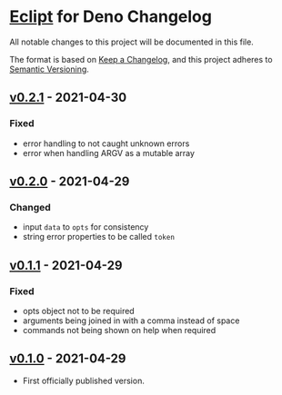 # [Eclipt](https://gitlab.com/GCSBOSS/deno-eclipt) for Deno Changelog

All notable changes to this project will be documented in this file.

The format is based on [Keep a Changelog](https://keepachangelog.com/en/1.0.0/),
and this project adheres to [Semantic Versioning](https://semver.org/spec/v2.0.0.html).

## [v0.2.1] - 2021-04-30

### Fixed
- error handling to not caught unknown errors
- error when handling ARGV as a mutable array

## [v0.2.0] - 2021-04-29

### Changed
- input `data` to `opts` for consistency
- string error properties to be called `token`

## [v0.1.1] - 2021-04-29

### Fixed
- opts object not to be required
- arguments being joined in with a comma instead of space
- commands not being shown on help when required

## [v0.1.0] - 2021-04-29
- First officially published version.

[v0.1.0]: https://gitlab.com/GCSBOSS/deno-eclipt/-/tags/v0.1.0
[v0.1.1]: https://gitlab.com/GCSBOSS/deno-eclipt/-/tags/v0.1.1
[v0.2.0]: https://gitlab.com/GCSBOSS/deno-eclipt/-/tags/v0.2.0
[v0.2.1]: https://gitlab.com/GCSBOSS/deno-eclipt/-/tags/v0.2.1